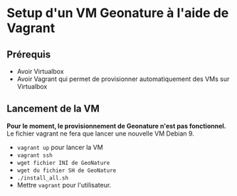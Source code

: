 # Setup d'un VM Geonature à l'aide de Vagrant

## Prérequis

* Avoir Virtualbox
* Avoir Vagrant qui permet de provisionner automatiquement des VMs sur Virtualbox

## Lancement de la VM

**Pour le moment, le provisionnement de Geonature n'est pas fonctionnel.**
Le fichier vagrant ne fera que lancer une nouvelle VM Debian 9.

* `vagrant up` pour lancer la VM
* `vagrant ssh`
* `wget fichier INI de GeoNature`
* `wget du fichier SH de GeoNature`
* `./install_all.sh`
* Mettre `vagrant` pour l'utilisateur.